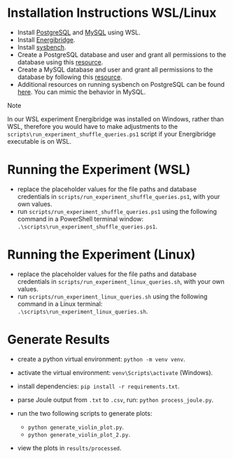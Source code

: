 # Installation Instructions WSL/Linux

- Install [PostgreSQL](https://www.postgresql.org/) and [MySQL](https://www.mysql.com/) using WSL.
- Install [Energibridge](https://github.com/tdurieux/EnergiBridge).
- Install [sysbench](https://github.com/akopytov/sysbench).
- Create a PostgreSQL database and user and grant all permissions to the database using this [resource](https://harshityadav95.medium.com/postgresql-in-windows-subsystem-for-linux-wsl-6dc751ac1ff3).
- Create a MySQL database and user and grant all permissions to the database by following this [resource](https://pen-y-fan.github.io/2021/08/08/How-to-install-MySQL-on-WSL-2-Ubuntu/).
- Additional resources on running sysbench on PostgreSQL can be found [here](https://severalnines.com/blog/how-benchmark-postgresql-performance-using-sysbench/). You can mimic the behavior in MySQL.

> [!NOTE]  
> In our WSL experiment Energibridge was installed on Windows, rather than WSL, therefore you would have to make adjustments to the `scripts\run_experiment_shuffle_queries.ps1` script if your Energibridge executable is on WSL.

# Running the Experiment (WSL)

- replace the placeholder values for the file paths and database credentials in  `scripts/run_experiment_shuffle_queries.ps1`, with your own values.
- run `scripts/run_experiment_shuffle_queries.ps1` using the following command in a PowerShell terminal window:
`.\scripts\run_experiment_shuffle_queries.ps1`.

# Running the Experiment (Linux)
- replace the placeholder values for the file paths and database credentials in  `scripts/run_experiment_linux_queries.sh`, with your own values.
- run `scripts/run_experiment_linux_queries.sh` using the following command in a Linux terminal:
`.\scripts\run_experiment_linux_queries.sh`.

# Generate Results

- create a python virtual environment: ```python -m venv venv```.
- activate the virtual environment: ```venv\Scripts\activate``` (Windows).
- install dependencies: ```pip install -r requirements.txt```.
- parse Joule output from `.txt` to `.csv`, run: ```python process_joule.py```.
- run the two following scripts to generate plots: 
    
    - ```python generate_violin_plot.py```.
    - ```python generate_violin_plot_2.py```.
 - view the plots in `results/processed`.
